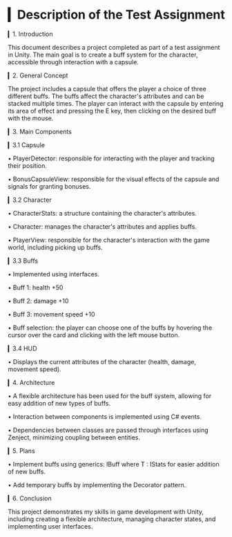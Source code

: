 # ▎Description of the Test Assignment

▎1. Introduction

This document describes a project completed as part of a test assignment in Unity. The main goal is to create a buff system for the character, accessible through interaction with a capsule.

▎2. General Concept

The project includes a capsule that offers the player a choice of three different buffs. The buffs affect the character's attributes and can be stacked multiple times. The player can interact with the capsule by entering its area of effect and pressing the E key, then clicking on the desired buff with the mouse.

▎3. Main Components

▎3.1 Capsule

  • PlayerDetector: responsible for interacting with the player and tracking their position.

  • BonusCapsuleView: responsible for the visual effects of the capsule and signals for granting bonuses.

▎3.2 Character

  • CharacterStats: a structure containing the character's attributes.

  • Character: manages the character's attributes and applies buffs.

  • PlayerView: responsible for the character's interaction with the game world, including picking up buffs.

▎3.3 Buffs

  • Implemented using interfaces.

  • Buff 1: health +50

  • Buff 2: damage +10

  • Buff 3: movement speed +10

  • Buff selection: the player can choose one of the buffs by hovering the cursor over the card and clicking with the left mouse button.

▎3.4 HUD

  • Displays the current attributes of the character (health, damage, movement speed).

▎4. Architecture

  • A flexible architecture has been used for the buff system, allowing for easy addition of new types of buffs.

  • Interaction between components is implemented using C# events.

  • Dependencies between classes are passed through interfaces using Zenject, minimizing coupling between entities.

▎5. Plans

  • Implement buffs using generics: IBuff<T> where T : IStats for easier addition of new buffs.

  • Add temporary buffs by implementing the Decorator pattern.

▎6. Conclusion

This project demonstrates my skills in game development with Unity, including creating a flexible architecture, managing character states, and implementing user interfaces.